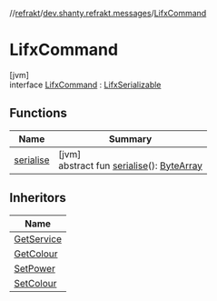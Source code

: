 //[refrakt](../../../index.md)/[dev.shanty.refrakt.messages](../index.md)/[LifxCommand](index.md)

# LifxCommand

[jvm]\
interface [LifxCommand](index.md) : [LifxSerializable](../-lifx-serializable/index.md)

## Functions

| Name | Summary |
|---|---|
| [serialise](../-lifx-serializable/serialise.md) | [jvm]<br>abstract fun [serialise](../-lifx-serializable/serialise.md)(): [ByteArray](https://kotlinlang.org/api/latest/jvm/stdlib/kotlin/-byte-array/index.html) |

## Inheritors

| Name |
|---|
| [GetService](../-get-service/index.md) |
| [GetColour](../-get-colour/index.md) |
| [SetPower](../-set-power/index.md) |
| [SetColour](../-set-colour/index.md) |
